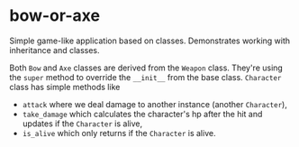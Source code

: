 # bow-or-axe
Simple game-like application based on classes. Demonstrates working with inheritance and classes.

Both `Bow` and `Axe` classes are derived from the `Weapon` class. They're using the `super` method to override the `__init__` from the base class.
`Character` class has simple methods like
- `attack` where we deal damage to another instance (another `Character`), 
- `take_damage` which calculates the character's hp after the hit and updates if the `Character` is alive,
- `is_alive` which only returns if the `Character` is alive.

